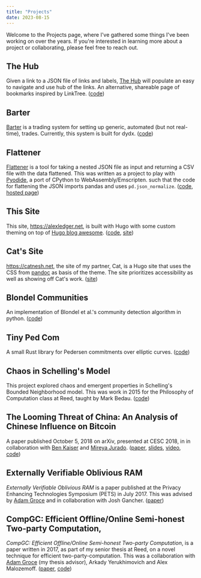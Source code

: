 ```yaml
---
title: "Projects"
date: 2023-08-15
---
```


Welcome to the Projects page, where I've gathered some things I've been working on over the years. If you're interested in learning more about a project or collaborating, please feel free to reach out.

## The Hub

Given a link to a JSON file of links and labels, [The Hub](https://github.com/aled1027/the-hub) will populate an easy to navigate and use hub of the links. An alternative, shareable page of bookmarks inspired by LinkTree. ([code](https://github.com/aled1027/the-hub))


## Barter

[Barter](https://github.com/aled1027/barter) is a trading system for setting up generic, automated (but not real-time), trades. Currently, this system is built for dydx. ([code](https://github.com/aled1027/barter))

## Flattener

[Flattener](https://flattener.netlify.app/) is a tool for taking a nested JSON file as input and returning a CSV file with the data flattened. This was written as a project to play with [Pyodide](https://pyodide.org/en/stable/), a port of CPython to WebAssembly/Emscripten. such that the code for flattening the JSON imports pandas and uses `pd.json_normalize`. ([code](https://github.com/aled1027/flattener),[ hosted page](https://flattener.netlify.app/))

## This Site

This site, https://alexledger.net, is built with Hugo with some custom theming on top of [Hugo blog awesome](https://github.com/hugo-sid/hugo-blog-awesome). ([code](https://github.com/aled1027/notes.alexledger.net), [site](https://alexledger.net))

## Cat's Site

https://catnesh.net, the site of my partner, Cat, is a Hugo site that uses the CSS from [pandoc](https://pandoc.org/) as basis of the theme. The site prioritizes accessibility as well as showing off Cat's work. ([site](https://catnesh.net))

## Blondel Communities

An implementation of Blondel et al.'s community detection algorithm in python. ([code](https://github.com/aled1027/blondel_communities))


## Tiny Ped Com

A small Rust library for Pedersen commitments over elliptic curves. ([code](https://github.com/aled1027/tiny_ped_com))

## Chaos in Schelling's Model

This project explored chaos and emergent properties in Schelling's Bounded Neighborhood model. This was work in 2015 for the Philosophy of Computation class at Reed, taught by Mark Bedau. ([code](https://github.com/aled1027/chaos_in_schellings_model))

## The Looming Threat of China: An Analysis of Chinese Influence on Bitcoin

A paper published October 5, 2018 on arXiv, presented at CESC 2018, in in collaboration with [Ben Kaiser](https://benkaiser.org/) and [Mireya Jurado](https://users.cs.fiu.edu/~mjura011/). ([paper](https://arxiv.org/abs/1810.02466), [slides](https://docs.google.com/presentation/d/e/2PACX-1vTP_JozfU0-GTYkkF2_XXh7rNGTuvqW8PKi0MxIiAfefHJmKy0-v-ag-j3yJFK7LFoBI3bshCx1Vm3U/pub?start=false&loop=false&delayms=3000&slide=id.g43a3dcadcd_0_0), [video](https://www.youtube.com/watch?v=ylhCVZPhdNw), [code](https://github.com/aled1027/looming_threat_of_china_analysis))

## Externally Verifiable Oblivious RAM

_Externally Verifiable Oblivious RAM_ is a paper published at the Privacy Enhancing Technologies Symposium (PETS) in July 2017. This was advised by [Adam Groce](https://people.reed.edu/~agroce/index.html) and in collaboration with Josh Gancher. ([paper](https://eprint.iacr.org/2017/008.pdf))


## CompGC: Efficient Offline/Online Semi-honest Two-party Computation,

_CompGC: Efficient Offline/Online Semi-honest Two-party Computation_, is a paper written in 2017, as part of my senior thesis at Reed, on a novel technique for efficient two-party-computation. This was a collaboration with [Adam Groce](https://people.reed.edu/~agroce/index.html) (my thesis advisor), Arkady Yerukhimovich and Alex Malozemoff. ([paper](https://eprint.iacr.org/2016/458.pdf), [code](https://github.com/aled1027/CompGC))


